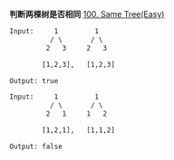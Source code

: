 **判断两棵树是否相同**
[100. Same Tree(Easy)](https://leetcode.com/problems/same-tree/description/)

```html
Input:     1         1
          / \       / \
         2   3     2   3

        [1,2,3],   [1,2,3]

Output: true

Input:     1         1
          / \       / \
         2   1     1   2

        [1,2,1],   [1,1,2]

Output: false
```